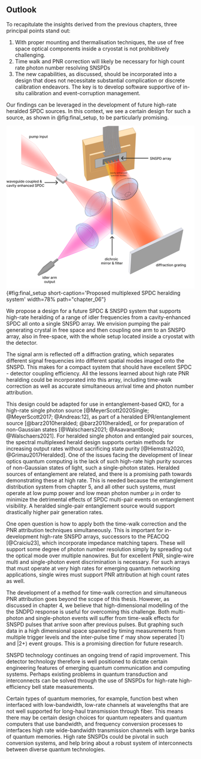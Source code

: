 ## Outlook

To recapitulate the insights derived from the previous chapters, three principal points stand out:
1. With proper mounting and thermalisation techniques, the use of free space optical components inside a cryostat is not prohibitively challenging. 
2. Time walk and PNR correction will likely be necessary for high count rate photon number resolving SNSPDs
3. The new capabilities, as discussed, should be incorporated into a design that does not necessitate substantial complication or discrete calibration endeavors. The key is to develop software supportive of in-situ calibration and event-corruption management.

Our findings can be leveraged in the development of future high-rate heralded SPDC sources. In this context, we see a certain design for such a source, as shown in @fig:final_setup, to be particularly promising.

![**Proposed multiplexed SPDC heralding system** A design for high efficiency heralding of SPDC. A diffraction grating separates spectral modes out of the cavity enhanced SPDC into spatial modes, which are focused onto an SNSPD array in different locations. The idler-arm fiber coupling stands in for whatever type of output coupling is required for the application. ](./figs/final_setup_light.png){#fig:final_setup short-caption='Proposed multiplexed SPDC heralding system' width=78% path="chapter_06"}

We propose a design for a future SPDC & SNSPD system that supports high-rate heralding of a range of idler frequencies from a cavity-enhanced SPDC all onto a single SNSPD array. We envision pumping the pair generating crystal in free space and then coupling one arm to an SNSPD array, also in free-space, with the whole setup located inside a cryostat with the detector. 

The signal arm is reflected off a diffraction grating, which separates different signal frequencies into different spatial modes imaged onto the SNSPD.   This makes for a compact system that should have excellent SPDC - detector coupling efficiency. All the lessons learned about high rate PNR heralding could be incorporated into this array, including time-walk correction as well as accurate simultaneous arrival time and photon number attribution. 

This design could be adapted for use in entanglement-based QKD, for a high-rate single photon source [@MeyerScott2020Single; @MeyerScott2017; @Andreas:12], as part of a heralded EPR/entanglement source [@barz2010heralded; @barz2010heralded], or for preparation of non-Gaussian states [@Walschaers2021; @AsavanantBook; @Walschaers2021]. For heralded single photon and entangled pair sources, the spectral multiplexed herald design supports certain methods for increasing output rates without sacrificing state purity [@Hiemstra2020, @Grimau2017Heralded]. One of the issues facing the development of linear optics quantum computing is the lack of such high-rate high purity sources of non-Gaussian states of light, such a single-photon states. Heralded sources of entanglement are related, and there is a promising path towards demonstrating these at high rate. This is needed because the entanglement distribution system from chapter 5, and all other such systems, must operate at low pump power and low mean photon number $\mu$ in order to minimize the detrimental effects of SPDC multi-pair events on entanglement visibility. A heralded single-pair entanglement source would support drastically higher pair generation rates. 

<!-- <span class="html">(1)</span><span class="latex">\footnote{see appendix section \ref{here} for a review of a particular spectral multiplexing idea that we began pursuing during COVID, and may be further developed by other students in the future. </span>.<span class="html_lineskip">{ .annotate }</span>

```{=html}

1.  See [this appendix section](../chapter_10/thing) for a review of a particular spectral multiplexing idea that we began pursuing during COVID, and may be further developed by other students in the future.

``` -->

<!-- We discussed in the last chapter how cavity enhanced SPDC emission is promising for overcoming some of the limitations of the high-rate entanglement source. With this, any DWDM filter serves just to separate out the different wavelengths and should not a source of much loss. That idea can be extended further, with other insights from the other chapters: -->

One open question is how to apply both the time-walk correction and the PNR attribution techniques simultaneously. This is important for in-development high-rate SNSPD arrays, successors to the PEACOQ [@Craiciu23], which incorporate impedance matching tapers. These will support some degree of photon number resolution simply by spreading out the optical mode over multiple nanowires. But for excellent PNR, single-wire multi and single-photon event discrimination is necessary. For such arrays that must operate at very high rates for emerging quantum networking applications, single wires must support PNR attribution at high count rates as well. 

The development of a method for time-walk correction and simultaneous PNR attribution goes beyond the scope of this thesis. However, as discussed in chapter 4, we believe that high-dimensional modelling of the the SNDPD response is useful for overcoming this challenge. Both multi-photon and single-photon events will suffer from time-walk effects for SNSPD pulses that arrive soon after previous pulses. But graphing such data in a high dimensional space spanned by timing measurements from multiple trigger levels and the inter-pulse time $t'$ may show seperated $|1\rangle$ and $|2+\rangle$ event groups.  This is a promising direction for future research.

SNSPD technology continues an ongoing trend of rapid improvement. This detector technology therefore is well positioned to dictate certain engineering features of emerging quantum communication and computing systems. Perhaps existing problems in quantum transduction and interconnects can be solved through the use of SNSPDs for high-rate high-efficiency bell state measurements. 

Certain types of quantum memories, for example, function best when interfaced with low-bandwidth, low-rate channels at wavelengths that are not well supported for long-haul transmission through fiber.  This means there may be certain design choices for quantum repeaters and quantum computers that use bandwidth, and frequency conversion processes to interfaces high rate wide-bandwidth transmission channels with large banks of quantum memories. High rate SNSPDs could be pivotal in such conversion systems, and help bring about a robust system of interconnects between diverse quantum technologies.


